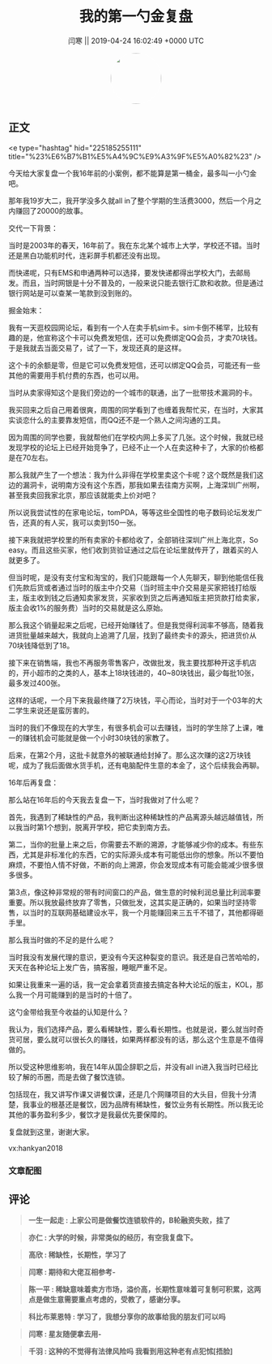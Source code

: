 <h1 align="center">我的第一勺金复盘</h1>




<p align="center">
    <a>闫寒 || 2019-04-24 16:02:49 &#43;0000 UTC</a>
</p>

<div align="center">
    <img src="https://images.zsxq.com/Fi8hloqDLRaWnMrHun46hqsduBo_?e=1590940799&amp;token=kIxbL07-8jAj8w1n4s9zv64FuZZNEATmlU_Vm6zD:yC8J5lFpW4YQt71jTf3GDrmj5w8=" width="100" height="100" style="border:1px solid;border-radius:50%; color:#ffffff"/>
</div>




## 正文

<div>
‌&lt;e type=&#34;hashtag&#34; hid=&#34;225185255111&#34; title=&#34;%23%E6%B7%B1%E5%A4%9C%E9%A3%9F%E5%A0%82%23&#34; /&gt; 

今天给大家复盘一个我16年前的小案例，都不能算是第一桶金，‌‌最多叫一小勺金吧。

那年我19岁大二，‌‌我开学没多久就all in了整个学期的生活费3000，‌‌然后一个月之内赚回了20000的故事。

‌‌交代一下背景：

当时是2003年的春天，16年前了。‌‌我在东北某个城市上大学，学校还不错。当时还是黑白功能机时代，连彩屏手机都还没有出现。

而快递呢，只有EMS和申通两种可以选择，要发快递都得出学校大门，去邮局发。而且，当时网银是十分不普及的，‌‌一般来说只能去银行汇款和收款。但是通过银行网站是可以查某一笔款到没到账的。

掘金始末：

我有一天逛校园网论坛，‌‌看到有一个人在卖手机sim卡。sim卡倒不稀罕，比较有趣的是，他宣称这个卡可以免费发短信，‌‌还可以免费绑定QQ会员，‌‌才卖70块钱。于是我就去当面交易了，试了一下，发现还真的是这样。‌‌

这个卡的余额是零，但是它可以免费发短信，还可以绑定QQ会员，可能还有一些其他的需要用手机付费的东西，‌也可以用。

当时从卖家得知这个是我们旁边的一个城市的联通，‌‌出了一批带技术漏洞的卡。

我买回来之后自己用着很爽，周围的同学看到了也缠着我帮忙买，在当时，大家其实谈恋什么的主要靠发短信，而QQ还不是一个‌‌熟人之间沟通的工具。‌‌

因为周围的同学也要，我就帮他们在学校内网上多买了几张。‌‌这个时候，我就已经发现学校的论坛上已经开始竞争了，已经不止一个人在卖这种卡了，‌‌大家的价格都是在70左右。

那么我就产生了一个想法：我为什么非得在学校里卖这个卡呢？‌‌‌‌这个既然是我们这边的漏洞卡，说明南方没有这个东西，‌‌那我如果去往南方买啊，上海深圳广州啊，甚至我卖回我家北京，‌‌那应该就能卖上价对吧？

所以说我尝试性的在家电论坛，‌‌tomPDA，‌‌等等这些全国性的电子数码论坛发发广告，还真的有人买，我可以卖到150一张。

接下来我就把学校里的所有卖家的卡都给收了，全部销往深圳广州上海北京，So easy。‌‌而且这些买家，他们收到货验证通过之后在论坛里就传开了，跟着买的人就更多了。

但当时呢，是没有支付宝和淘宝的，我们只能跟每一个人先聊天，聊到他能信任我们先款后货或者通过当时的版主中介交易（当时班主中介交易是买家把钱打给版主，版主收到钱之后通知卖家发货，买家收到货之后再通知版主把货款打给卖家，‌‌版主会收1%的服务费）当时的交易就是这么原始。

‌‌那么我这个销量起来之后呢，已经开始赚钱了。但是我觉得利润率不够高，随着我进货批量越来越大，我就向上追溯了几层，‌‌找到了最终卖卡的源头，把进货价从70块钱降低到了18。

接下来在销售端，‌‌我也不再服务零售客户，改做批发，我主要找那种开这手机店的，‌‌开小超市的之类的人，基本上18块钱进的，40~80块钱出，最少每批10张，最多发过400张。

这样的话呢，一个月下来我最终赚了2万块钱，平心而论，当时对于一个03年的大二学生来说还是‌‌蛮厉害的。

当时的我们不像现在的大学生，‌‌有很多机会可以去赚钱，‌‌当时的学生除了上课，唯一的赚钱机会可能就是做一个小时30块钱的家教了。

后来，在第2个月，这批卡就‌‌意外的被‌‌联通给封掉了。那么这次赚的这2万块钱呢，成为了我后面做水货手机，还有电脑配件生意的本金了，这个后续我会再聊。

‌‌16年后再复盘：

‌‌那么站在16年后的今天我去复盘一下，‌‌当时我做对了什么呢？‌‌

首先，我遇到了稀缺性的产品，‌‌我判断出这种稀缺性的产品离源头越远越值钱，所以我当时第1个想到，‌‌脱离开学校，把它卖到南方去。

‌‌第二，当你的批量上来之后，你需要去不断的溯源，才能够减少你的成本。有些东西，尤其是非标准化的东西，‌‌它的实际源头成本有可能低出你的想象。‌‌所以不要怕麻烦，不要怕人情不好做，不断的向上溯源，你会发现成本有可能会‌‌能减少很多很多很多。

‌‌第3点，像这种非常规的带有时间窗口的产品，‌‌做生意的时候利润总量比利润率要重要。‌‌‌‌所以我放最终放弃了零售，只做批发，这其实是正确的，如果当时坚持零售，以当时的互联网基础建设水平，我一个月能赚回来三五千不错了，其他都得砸手里。

‌‌那么我当时做的不足的是什么呢？

当时我没有发展代理的意识，更没有今天这种裂变的意识。我还是自己苦哈哈的，天天在各种论坛上发广告，搞客服，‌‌睡眠严重不足。

如果让我重来一遍的话，我一定会拿着货直接去搞定各种大论坛的版主，KOL，‌‌那么我一个月可能赚到的是当时的十倍了。

这勺金带给我至今收益的认知是什么？

‌‌我认为，‌‌我们选择产品，要么看稀缺性，要么看长期性。也就是说，要么就当时奇货可居，要么就可以很长久的赚钱，‌‌如果两样都没有的话，那么这个生意是不值得做的。

所以受这种思维影响，我在14年从国企辞职之后，并没有all in进入我当时已经比较了解的币圈，‌‌而是去做了餐饮连锁。

‌‌包括现在，我又讲写作课又讲餐饮课，‌‌还是几个网赚项目的大头目，‌‌但我十分清楚，我事业的根基还是餐饮，‌‌因为品牌有稀缺性，餐饮业务有长期性。所以我无论其他的事务盈利多少，餐饮才是我最优先要保障的。

复盘就到这里，谢谢大家。

vx:hankyan2018‌
</div>

### 文章配图

<div class="image" align="center">

</div>


## 评论

<div align="left">
<div>

<blockquote >
<span> <strong>一生一起走 : 上家公司是做餐饮连锁软件的，B轮融资失败，挂了 </strong></span>
</blockquote>

<blockquote >
<span> <strong>亦仁 : 大学的时候，非常类似的经历，有空我复盘下。 </strong></span>
</blockquote>

<blockquote >
<span> <strong>高欣 : 稀缺性，长期性，学习了 </strong></span>
</blockquote>

<blockquote >
<span> <strong>闫寒 : 期待和大佬互相参考- </strong></span>
</blockquote>

<blockquote >
<span> <strong>陈一平 : 稀缺意味着卖方市场，溢价高，长期性意味着可复制可积累，这两点是做生意需要重点考虑的，受教了，感谢分享。 </strong></span>
</blockquote>

<blockquote >
<span> <strong>科比布莱恩特 : 学习了，我想分享你的故事给我的朋友们可以吗 </strong></span>
</blockquote>

<blockquote >
<span> <strong>闫寒 : 星友随便拿去用- </strong></span>
</blockquote>

<blockquote >
<span> <strong>千羽 : 这种的不觉得有法律风险吗 我看到用这种老有点犯怵[捂脸] </strong></span>
</blockquote>

</div>
</div>